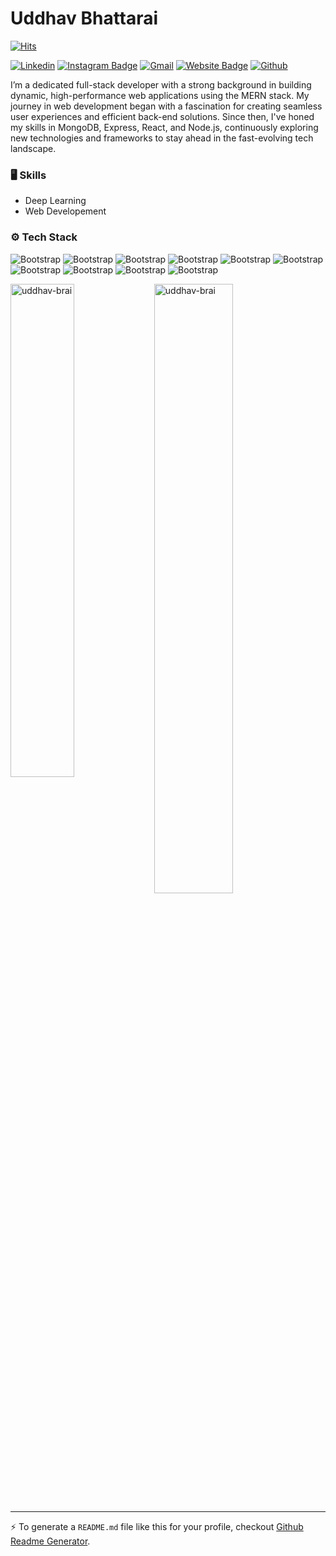 # Uddhav Bhattarai

[![Hits](https://hits.seeyoufarm.com/api/count/incr/badge.svg?url=https%3A%2F%2Fgithub.com%2Fuddhav-brai%2Fuddhav-brai&count_bg=%2379C83D&title_bg=%23555555&icon=&icon_color=%23E7E7E7&title=Profile+Views&edge_flat=false)](https://hits.seeyoufarm.com)

[![Linkedin](https://img.shields.io/badge/-LinkedIn-blue?style=flat&logo=Linkedin&logoColor=white)](https://www.linkedin.com/in/uddhav/)
[![Instagram Badge](https://img.shields.io/badge/-Instagram-purple?logo=instagram&logoColor=white&link=https://instagram.com/uddhavst/)](https://www.instagram.com/uddhavst)
[![Gmail](https://img.shields.io/badge/-Gmail-c14438?style=flat&logo=Gmail&logoColor=white)](mailto:uddhavbhattarai@gmail.com)
[![Website Badge](https://img.shields.io/badge/-Website-c14438?style=flat&logo=Google-Chrome&logoColor=white&link=https://pytopia.ai)](https://pytopia.ai)
[![Github](https://img.shields.io/github/followers/uddhav-brai?label=Follow&style=social)](https://github.com/uddhav-brai)

I’m a dedicated full-stack developer with a strong background in building dynamic, high-performance web applications using the MERN stack. My journey in web development began with a fascination for creating seamless user experiences and efficient back-end solutions. Since then, I've honed my skills in MongoDB, Express, React, and Node.js, continuously exploring new technologies and frameworks to stay ahead in the fast-evolving tech landscape.

### 🖥 Skills

- Deep Learning
- Web Developement
### ⚙️ Tech Stack

![Bootstrap](https://img.shields.io/badge/-Python-05122A?style=flat-square&logo=Python&color=353535) ![Bootstrap](https://img.shields.io/badge/-React-05122A?style=flat-square&logo=React&color=353535) ![Bootstrap](https://img.shields.io/badge/-Next.js-05122A?style=flat-square&logo=Next.js&color=353535) ![Bootstrap](https://img.shields.io/badge/-Javascript-05122A?style=flat-square&logo=Javascript&color=353535) ![Bootstrap](https://img.shields.io/badge/-Express-05122A?style=flat-square&logo=Express&color=353535) ![Bootstrap](https://img.shields.io/badge/-Docker-05122A?style=flat-square&logo=Docker&color=353535) ![Bootstrap](https://img.shields.io/badge/-TensorFlow-05122A?style=flat-square&logo=TensorFlow&color=353535) ![Bootstrap](https://img.shields.io/badge/-MongoDB-05122A?style=flat-square&logo=MongoDB&color=353535) ![Bootstrap](https://img.shields.io/badge/-MySQL-05122A?style=flat-square&logo=MySQL&color=353535) ![Bootstrap](https://img.shields.io/badge/-Visual%20Studio%20Code-05122A?style=flat-square&logo=Visual-Studio-Code&color=353535)

<div>
  <img width="45%" align="left" src="https://github-readme-stats.vercel.app/api/top-langs?username=uddhav-brai&show_icons=true&locale=en&layout=compact" alt="uddhav-brai" />
  <img width="50%"  src="https://github-readme-streak-stats.herokuapp.com/?user=uddhav-brai&" alt="uddhav-brai" />
</div>


---
:zap: To generate a `README.md` file like this for your profile, checkout [Github Readme Generator](https://hejazizo-github-profile-readme-srcstreamlit-app-i6skm7.streamlit.app/).
